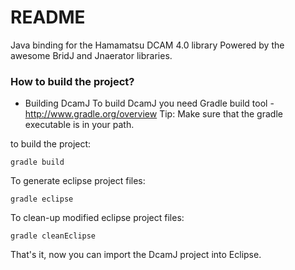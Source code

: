# README #

Java binding for the Hamamatsu DCAM 4.0 library Powered by the awesome BridJ and Jnaerator libraries.

### How to build the project? ###

* Building DcamJ To build DcamJ you need Gradle build tool - http://www.gradle.org/overview
  Tip: Make sure that the gradle executable is in your path.

to build the project:

    gradle build

To generate eclipse project files:

    gradle eclipse

To clean-up modified eclipse project files:

    gradle cleanEclipse

That's it, now you can import the DcamJ project into Eclipse.